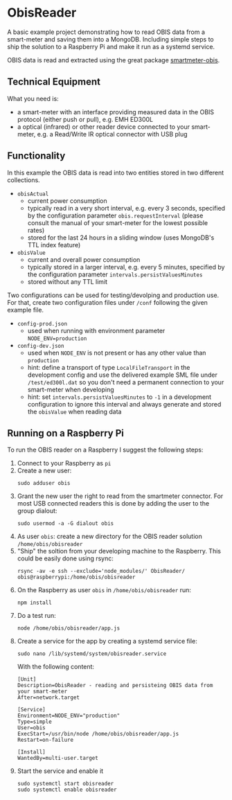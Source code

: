 # ObisReader

A basic example project demonstrating how to read OBIS data from a smart-meter and saving them into a MongoDB. Including simple steps to ship the solution to a Raspberry Pi and make it run as a systemd service.

OBIS data is read and extracted using the great package [smartmeter-obis](https://www.npmjs.com/package/smartmeter-obis).

## Technical Equipment

What you need is:
- a smart-meter with an interface providing measured data in the OBIS protocol (either push or pull), e.g. EMH ED300L
- a optical (infrared) or other reader device connected to your smart-meter, e.g. a Read/Write IR optical connector with USB plug

## Functionality

In this example the OBIS data is read into two entities stored in two different collections.

- `obisActual` 
  - current power consumption
  - typically read in a very short interval, e.g. every 3 seconds, specified by the configuration parameter `obis.requestInterval` (please consult the manual of your smart-meter for the lowest possible rates)
  - stored for the last 24 hours in a sliding window (uses MongoDB's TTL index feature)
- `obisValue`  
  - current and overall power consumption
  - typically stored in a larger interval, e.g. every 5 minutes, specified by the configuration parameter `intervals.persistValuesMinutes`
  - stored without any TTL limit

Two configurations can be used for testing/devolping and production use. For that, create two configuration files under `/conf` following the given example file.

- `config-prod.json`
  - used when running with environment parameter `NODE_ENV=production`
- `config-dev.json`
  - used when `NODE_ENV` is not present or has any other value than `production`
  - hint: define a transport of type `LocalFileTransport` in the development config and use the delivered example SML file under `/test/ed300l.dat` so you don't need a permanent connection to your smart-meter when developing
  - hint: set `intervals.persistValuesMinutes` to `-1` in a development configuration to ignore this interval and always generate and stored the `obisValue` when reading data

## Running on a Raspberry Pi

To run the OBIS reader on a Raspberry I suggest the following steps:

1. Connect to your Raspberry as `pi`
2. Create a new user: 
   ```
   sudo adduser obis
   ```
3. Grant the new user the right to read from the smartmeter connector. For most USB connected readers this is done by adding the user to the group dialout: 
   ```
   sudo usermod -a -G dialout obis
   ```
4. As user `obis`: create a new directory for the OBIS reader solution `/home/obis/obisreader`
5. "Ship" the soltion from your developing machine to the Raspberry. This could be easily done using rsync: 
   ```
   rsync -av -e ssh --exclude='node_modules/' ObisReader/ obis@raspberrypi:/home/obis/obisreader
   ```
6. On the Raspberry as user `obis` in `/home/obis/obisreader` run:
   ```
   npm install
   ```
7. Do a test run: 
   ```
   node /home/obis/obisreader/app.js
   ```
8. Create a service for the app by creating a systemd service file: 
   ```
   sudo nano /lib/systemd/system/obisreader.service
   ```
   With the following content:
   ```
   [Unit]
   Description=ObisReader - reading and persisteing OBIS data from your smart-meter
   After=network.target

   [Service]
   Environment=NODE_ENV="production"
   Type=simple
   User=obis
   ExecStart=/usr/bin/node /home/obis/obisreader/app.js
   Restart=on-failure

   [Install]
   WantedBy=multi-user.target
   ```
9. Start the service and enable it
   ```
   sudo systemctl start obisreader
   sudo systemctl enable obisreader
   ```



